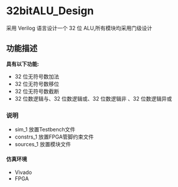 # 32bitALU_Design
采用 Verilog 语言设计一个 32 位 ALU,所有模块均采用门级设计
## 功能描述
**具有以下功能:**
- 32 位无符号数加法
- 32 位无符号数移位
- 32 位无符号数截断
- 32 位数逻辑与、32 位数逻辑或、32 位数逻辑非 、32 位数逻辑异或
### 说明
- sim_1 放置Testbench文件
- constrs_1 放置FPGA管脚约束文件
- sources_1 放置模块文件
#### 仿真环境
- Vivado
- FPGA
